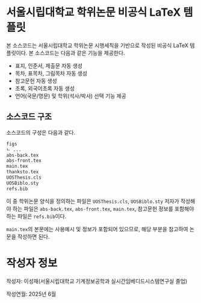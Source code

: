 # 서울시립대학교 학위논문 비공식 LaTeX 템플릿

본 소스코드는 서울시립대학교 학위논문 시행세칙을 기반으로 작성된 비공식 LaTeX 템플릿이다. 본 소스코드는 다음과 같은 기능을 제공한다.

* 표지, 인준서, 제출문 자동 생성
* 목차, 표목차, 그림목차 자동 생성
* 참고문헌 자동 생성
* 초록, 외국어초록 자동 생성
* 언어(국문/영문) 및 학위(석사/박사) 선택 기능 제공

## 소스코드 구조

소스코드의 구성은 다음과 같다.

```bash
figs
ㄴ ...
abs-back.tex
abs-front.tex
main.tex
thanksto.tex
UOSThesis.cls
UOSBiblo.sty
refs.bib
```

이 중 학위논문 양식을 정의하는 파일은 `UOSThesis.cls`, `UOSBiblo.sty` 저자가 작성해야 하는 파일은 `abs-back.tex`, `abs-front.tex`, `main.tex`, 참고문헌 정보를 포함해야 하는 파일은 `refs.bib`이다.

`main.tex`의 본문에는 사용예시 및 정보가 포함되어 있으므로, 해당 부분을 참고하여 논문을 작성하면 된다.

# 작성자 정보

작성자: 이성재(서울시립대학교 기계정보공학과 실시간임베디드시스템연구실 졸업)

작성연월: 2025년 6월

